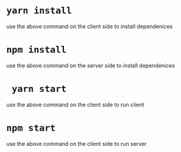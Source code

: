 # ` yarn install `
use the above command on the client side to install dependenices
 
# ` npm install ` 
use the above command on the server side to install dependenices

# ` yarn start` 
use the above command on the client side to run client 

# ` npm start `
use the above command on the client side to run server
